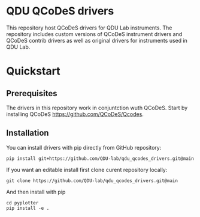 # QDU QCoDeS drivers
This repository host QCoDeS drivers for QDU Lab instruments. The repository includes custom versions of QCoDeS instrument drivers and QCoDeS contrib drivers as well as original drivers for instruments used in QDU Lab.
# Quickstart

## Prerequisites
The drivers in this repository work in conjuntction wuth  QCoDeS. Start by installing QCoDeS https://github.com/QCoDeS/Qcodes.

## Installation
You can install drivers with pip directly from GitHub repository:
```
pip install git+https://github.com/QDU-lab/qdu_qcodes_drivers.git@main
```

If you want an editable install first clone curent repository locally:
```
git clone https://github.com/QDU-lab/qdu_qcodes_drivers.git@main
```

And then install with pip
```
cd pyplotter
pip install -e .
```
